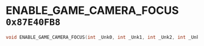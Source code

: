 # ENABLE_GAME_CAMERA_FOCUS `0x87E40FB8`

```cpp
void ENABLE_GAME_CAMERA_FOCUS(int _Unk0, int _Unk1, int _Unk2, int _Unk3, int _Unk4, int _Unk5, int _Unk6, int _Unk7);
```